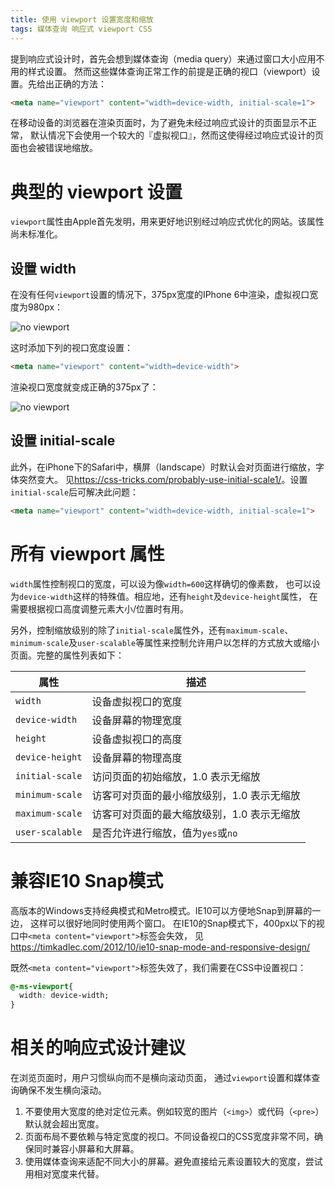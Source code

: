 ```yaml
---
title: 使用 viewport 设置宽度和缩放
tags: 媒体查询 响应式 viewport CSS
---
```


提到响应式设计时，首先会想到媒体查询（media query）来通过窗口大小应用不用的样式设置。
然而这些媒体查询正常工作的前提是正确的视口（viewport）设置。先给出正确的方法：

```html
<meta name="viewport" content="width=device-width, initial-scale=1">
```

在移动设备的浏览器在渲染页面时，为了避免未经过响应式设计的页面显示不正常，
默认情况下会使用一个较大的『虚拟视口』，然而这使得经过响应式设计的页面也会被错误地缩放。

<!--more-->

# 典型的 viewport 设置

`viewport`属性由Apple首先发明，用来更好地识别经过响应式优化的网站。该属性尚未标准化。

## 设置 width

在没有任何`viewport`设置的情况下，375px宽度的IPhone 6中渲染，虚拟视口宽度为980px：

![no viewport](/assets/img/blog/css/no-viewport@2x.png)

这时添加下列的视口宽度设置：

```html
<meta name="viewport" content="width=device-width">
```

渲染视口宽度就变成正确的375px了：

![no viewport](/assets/img/blog/css/viewport-width@2x.png)

## 设置 initial-scale

此外，在iPhone下的Safari中，横屏（landscape）时默认会对页面进行缩放，字体突然变大。
见<https://css-tricks.com/probably-use-initial-scale1/>。设置`initial-scale`后可解决此问题：

```html
<meta name="viewport" content="width=device-width, initial-scale=1">
```

# 所有 viewport 属性

`width`属性控制视口的宽度，可以设为像`width=600`这样确切的像素数，
也可以设为`device-width`这样的特殊值。相应地，还有`height`及`device-height`属性，
在需要根据视口高度调整元素大小/位置时有用。

另外，控制缩放级别的除了`initial-scale`属性外，还有`maximum-scale`、`minimum-scale`及`user-scalable`等属性来控制允许用户以怎样的方式放大或缩小页面。完整的属性列表如下：

属性 | 描述
---  | ---
`width` | 设备虚拟视口的宽度
`device-width` | 设备屏幕的物理宽度
`height` | 设备虚拟视口的高度
`device-height` | 设备屏幕的物理高度
`initial-scale` | 访问页面的初始缩放，1.0 表示无缩放
`minimum-scale` | 访客可对页面的最小缩放级别，1.0 表示无缩放
`maximum-scale` | 访客可对页面的最大缩放级别，1.0 表示无缩放
`user-scalable` | 是否允许进行缩放，值为`yes`或`no`

# 兼容IE10 Snap模式

高版本的Windows支持经典模式和Metro模式。IE10可以方便地Snap到屏幕的一边，
这样可以很好地同时使用两个窗口。
在IE10的Snap模式下，400px以下的视口中`<meta content="viewport">`标签会失效，
见<https://timkadlec.com/2012/10/ie10-snap-mode-and-responsive-design/>

既然`<meta content="viewport">`标签失效了，我们需要在CSS中设置视口：

```css
@-ms-viewport{
  width: device-width;
}
```

# 相关的响应式设计建议

在浏览页面时，用户习惯纵向而不是横向滚动页面，
通过`viewport`设置和媒体查询确保不发生横向滚动。

1. 不要使用大宽度的绝对定位元素。例如较宽的图片（`<img>`）或代码（`<pre>`）默认就会超出宽度。
2. 页面布局不要依赖与特定宽度的视口。不同设备视口的CSS宽度非常不同，确保同时兼容小屏幕和大屏幕。
3. 使用媒体查询来适配不同大小的屏幕。避免直接给元素设置较大的宽度，尝试用相对宽度来代替。

